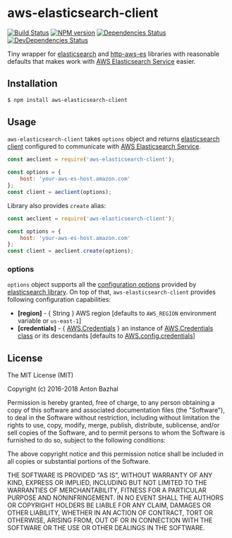 # aws-elasticsearch-client

[![Build Status][ci-image]][ci-url]
[![NPM version][npm-image]][npm-url]
[![Dependencies Status][dependencies-image]][dependencies-url]
[![DevDependencies Status][devdependencies-image]][devdependencies-url]

Tiny wrapper for [elasticsearch][elasticsearch-lib-url] and [http-aws-es][http-aws-es-lib-url] libraries with reasonable defaults that makes work with [AWS Elasticsearch Service][aws-elasticsearch-service-url] easier.

## Installation

```bash
$ npm install aws-elasticsearch-client
```

## Usage

`aws-elasticsearch-client` takes `options` object and returns [elasticsearch client][elasticsearch-lib-url] configured to communicate with [AWS Elasticsearch Service][aws-elasticsearch-service-url].

```js
const aeclient = require('aws-elasticsearch-client');

const options = {
	host: 'your-aws-es-host.amazon.com'
};
const client = aeclient(options);
```

Library also provides `create` alias:

```js
const aeclient = require('aws-elasticsearch-client');

const options = {
	host: 'your-aws-es-host.amazon.com'
};
const client = aeclient.create(options);
```

### options
`options` object supports all the [configuration options][elasticsearch-config-url] provided by [elasticsearch library][elasticsearch-lib-url]. On top of that, `aws-elasticsearch-client` provides following configuration capabilities:
- **[region]** - { String } AWS region [defaults to `AWS_REGION` environment variable or `us-east-1`]
- **[credentials]** - { [AWS.Credentials][aws-credentials-class-url] } an instance of [AWS.Credentials class][aws-credentials-class-url] or its descendants [defaults to [AWS.config.credentials][aws-config-credentials-url]]

## License

The MIT License (MIT)

Copyright (c) 2016-2018 Anton Bazhal

Permission is hereby granted, free of charge, to any person obtaining a copy of this software and associated documentation files (the "Software"), to deal in the Software without restriction, including without limitation the rights to use, copy, modify, merge, publish, distribute, sublicense, and/or sell copies of the Software, and to permit persons to whom the Software is furnished to do so, subject to the following conditions:

The above copyright notice and this permission notice shall be included in all copies or substantial portions of the Software.

THE SOFTWARE IS PROVIDED "AS IS", WITHOUT WARRANTY OF ANY KIND, EXPRESS OR IMPLIED, INCLUDING BUT NOT LIMITED TO THE WARRANTIES OF MERCHANTABILITY, FITNESS FOR A PARTICULAR PURPOSE AND NONINFRINGEMENT. IN NO EVENT SHALL THE AUTHORS OR COPYRIGHT HOLDERS BE LIABLE FOR ANY CLAIM, DAMAGES OR OTHER LIABILITY, WHETHER IN AN ACTION OF CONTRACT, TORT OR OTHERWISE, ARISING FROM, OUT OF OR IN CONNECTION WITH THE SOFTWARE OR THE USE OR OTHER DEALINGS IN THE SOFTWARE.

[aws-credentials-class-url]: http://docs.aws.amazon.com/AWSJavaScriptSDK/latest/AWS/Credentials.html
[aws-elasticsearch-service-url]: https://aws.amazon.com/elasticsearch-service/
[aws-config-credentials-url]: http://docs.aws.amazon.com/AWSJavaScriptSDK/latest/AWS/Config.html#credentials-property
[ci-image]: https://circleci.com/gh/AntonBazhal/aws-elasticsearch-client.svg?style=shield&circle-token=62ce75896db92cd20f8dc1c7b2cc456c2470fa19
[ci-url]: https://circleci.com/gh/AntonBazhal/aws-elasticsearch-client
[dependencies-url]: https://david-dm.org/antonbazhal/aws-elasticsearch-client
[dependencies-image]: https://david-dm.org/antonbazhal/aws-elasticsearch-client/status.svg
[devdependencies-url]: https://david-dm.org/antonbazhal/aws-elasticsearch-client?type=dev
[devdependencies-image]: https://david-dm.org/antonbazhal/aws-elasticsearch-client/dev-status.svg
[elasticsearch-lib-url]: https://www.npmjs.com/package/elasticsearch
[elasticsearch-config-url]: https://www.elastic.co/guide/en/elasticsearch/client/javascript-api/current/configuration.html
[http-aws-es-lib-url]: https://www.npmjs.com/package/http-aws-es
[npm-url]: https://www.npmjs.org/package/aws-elasticsearch-client
[npm-image]: https://img.shields.io/npm/v/aws-elasticsearch-client.svg
